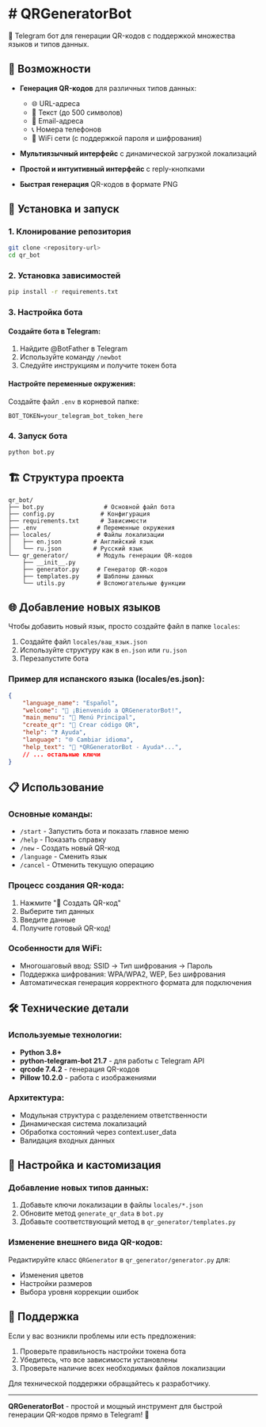 # # QRGeneratorBot

🤖 Telegram бот для генерации QR-кодов с поддержкой множества языков и типов данных.

## 🌟 Возможности

- **Генерация QR-кодов** для различных типов данных:
  - 🌐 URL-адреса
  - 📝 Текст (до 500 символов)
  - 📧 Email-адреса
  - 📞 Номера телефонов
  - 📶 WiFi сети (с поддержкой пароля и шифрования)

- **Мультиязычный интерфейс** с динамической загрузкой локализаций
- **Простой и интуитивный интерфейс** с reply-кнопками
- **Быстрая генерация** QR-кодов в формате PNG

## 🚀 Установка и запуск

### 1. Клонирование репозитория
```bash
git clone <repository-url>
cd qr_bot
```

### 2. Установка зависимостей
```bash
pip install -r requirements.txt
```

### 3. Настройка бота

#### Создайте бота в Telegram:
1. Найдите @BotFather в Telegram
2. Используйте команду `/newbot`
3. Следуйте инструкциям и получите токен бота

#### Настройте переменные окружения:
Создайте файл `.env` в корневой папке:
```env
BOT_TOKEN=your_telegram_bot_token_here
```

### 4. Запуск бота
```bash
python bot.py
```

## 🏗️ Структура проекта

```
qr_bot/
├── bot.py                 # Основной файл бота
├── config.py             # Конфигурация
├── requirements.txt      # Зависимости
├── .env                 # Переменные окружения
├── locales/             # Файлы локализации
│   ├── en.json         # Английский язык
│   └── ru.json         # Русский язык
└── qr_generator/        # Модуль генерации QR-кодов
    ├── __init__.py
    ├── generator.py     # Генератор QR-кодов
    ├── templates.py     # Шаблоны данных
    └── utils.py         # Вспомогательные функции
```

## 🌐 Добавление новых языков

Чтобы добавить новый язык, просто создайте файл в папке `locales`:

1. Создайте файл `locales/ваш_язык.json`
2. Используйте структуру как в `en.json` или `ru.json`
3. Перезапустите бота

### Пример для испанского языка (locales/es.json):
```json
{
    "language_name": "Español",
    "welcome": "🎯 ¡Bienvenido a QRGeneratorBot!",
    "main_menu": "📱 Menú Principal",
    "create_qr": "🔄 Crear código QR",
    "help": "❓ Ayuda",
    "language": "🌐 Cambiar idioma",
    "help_text": "🤖 *QRGeneratorBot - Ayuda*...",
    // ... остальные ключи
}
```

## 📋 Использование

### Основные команды:
- `/start` - Запустить бота и показать главное меню
- `/help` - Показать справку
- `/new` - Создать новый QR-код
- `/language` - Сменить язык
- `/cancel` - Отменить текущую операцию

### Процесс создания QR-кода:
1. Нажмите "🔄 Создать QR-код"
2. Выберите тип данных
3. Введите данные
4. Получите готовый QR-код!

### Особенности для WiFi:
- Многошаговый ввод: SSID → Тип шифрования → Пароль
- Поддержка шифрования: WPA/WPA2, WEP, Без шифрования
- Автоматическая генерация корректного формата для подключения

## 🛠️ Технические детали

### Используемые технологии:
- **Python 3.8+**
- **python-telegram-bot 21.7** - для работы с Telegram API
- **qrcode 7.4.2** - генерация QR-кодов
- **Pillow 10.2.0** - работа с изображениями

### Архитектура:
- Модульная структура с разделением ответственности
- Динамическая система локализаций
- Обработка состояний через context.user_data
- Валидация входных данных

## 🔧 Настройка и кастомизация

### Добавление новых типов данных:
1. Добавьте ключи локализации в файлы `locales/*.json`
2. Обновите метод `generate_qr_data` в `bot.py`
3. Добавьте соответствующий метод в `qr_generator/templates.py`

### Изменение внешнего вида QR-кодов:
Редактируйте класс `QRGenerator` в `qr_generator/generator.py` для:
- Изменения цветов
- Настройки размеров
- Выбора уровня коррекции ошибок

## 🤝 Поддержка

Если у вас возникли проблемы или есть предложения:
1. Проверьте правильность настройки токена бота
2. Убедитесь, что все зависимости установлены
3. Проверьте наличие всех необходимых файлов локализации

Для технической поддержки обращайтесь к разработчику.

---

**QRGeneratorBot** - простой и мощный инструмент для быстрой генерации QR-кодов прямо в Telegram! 🎯
